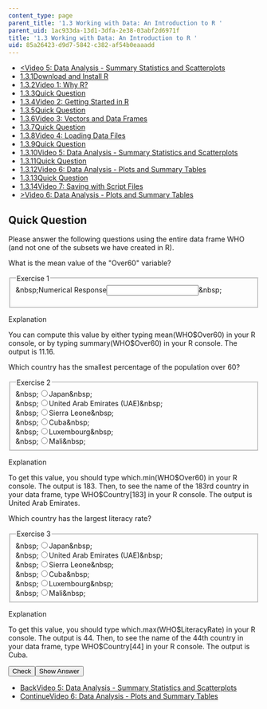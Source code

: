 ```yaml
---
content_type: page
parent_title: '1.3 Working with Data: An Introduction to R '
parent_uid: 1ac933da-13d1-3dfa-2e38-03abf2d6971f
title: '1.3 Working with Data: An Introduction to R '
uid: 85a26423-d9d7-5842-c382-af54b0eaaadd
---
```

<ul class="navigation pagination"><li id="top_bck_btn"><a href="./resolveuid/eeb22344b68207d4d7b6e8fcc1cd06b6"><<span>Video 5: Data Analysis - Summary Statistics and Scatterplots</span></a></li><li id="flp_btn_1"><a href="./resolveuid/1ac933da13d13dfa2e3803abf2d6971f">1.3.1<span>Download and Install R</span></a></li><li id="flp_btn_2"><a href="./resolveuid/147b0a1bf22a4f9b0fd1d3a28f92f6da">1.3.2<span>Video 1: Why R?</span></a></li><li id="flp_btn_3"><a href="./resolveuid/bf6bcab766283cc7a5f56768b7d94d98">1.3.3<span>Quick Question</span></a></li><li id="flp_btn_4"><a href="./resolveuid/c8166228550ceb529a938c3f49d12635">1.3.4<span>Video 2: Getting Started in R</span></a></li><li id="flp_btn_5"><a href="./resolveuid/6d15911d74a32c9061ff8518be46780c">1.3.5<span>Quick Question</span></a></li><li id="flp_btn_6"><a href="./resolveuid/db37fee9220d4ca01ae046baacb7fc38">1.3.6<span>Video 3: Vectors and Data Frames</span></a></li><li id="flp_btn_7"><a href="./resolveuid/49c8f31e6b0499eb8a48b542d04cf7bc">1.3.7<span>Quick Question</span></a></li><li id="flp_btn_8"><a href="./resolveuid/70fe7ef6c25730efb98222eac766dbc4">1.3.8<span>Video 4: Loading Data Files</span></a></li><li id="flp_btn_9"><a href="./resolveuid/e3496feebb6827a97779dea4bd50cc77">1.3.9<span>Quick Question</span></a></li><li id="flp_btn_10"><a href="./resolveuid/eeb22344b68207d4d7b6e8fcc1cd06b6">1.3.10<span>Video 5: Data Analysis - Summary Statistics and Scatterplots</span></a></li><li id="flp_btn_11" class="button_selected"><a href="./resolveuid/85a26423d9d75842c382af54b0eaaadd">1.3.11<span>Quick Question</span></a></li><li id="flp_btn_12"><a href="./resolveuid/050acd529f55fd87a5c298728b4daa03">1.3.12<span>Video 6: Data Analysis - Plots and Summary Tables</span></a></li><li id="flp_btn_13"><a href="./resolveuid/64119b703f1d42bf97ce9f87d64a094c">1.3.13<span>Quick Question</span></a></li><li id="flp_btn_14"><a href="./resolveuid/5b9fe301be29cb46df9fedbbf748fc62">1.3.14<span>Video 7: Saving with Script Files</span></a></li><li id="top_continue_btn"><a href="./resolveuid/050acd529f55fd87a5c298728b4daa03">><span>Video 6: Data Analysis - Plots and Summary Tables</span></a></li></ul><h2 class="subhead">Quick Question</h2><div class="self_assessment">
<p display_name="Quick Question" url_name="Quick_Question_30">Please answer the following questions using the entire data frame WHO (and not one of the subsets we have created in R). </p>
<div id="Q1_div" class="problem_question"><p display_name="Quick Question" url_name="Quick_Question_31">What is the mean value of the "Over60" variable? </p><fieldset><legend class="visually-hidden">Exercise 1</legend><div class="choice"><label id="Q1_label"><span id="Q1_aria_status" tabindex="-1" class="visually-hidden">&amp;nbsp;</span><span class="visually-hidden">Numerical Response</span><input type="text" id="Q1_input" value="" onkeypress="numericTypedOrDropDownSelected(1)" class="problem_text_input" /><input type="hidden" id="Q1_ans" value="11.16" /><input type="hidden" id="Q1_tolerance" value="0.2" /><span id="Q1_normal_status" class="nostatus" aria-hidden="true">&amp;nbsp;</span></label></div><p id="S1_ans" tabindex="-1" class="problem_answer"></p></fieldset></div><div id="S1_div" class="problem_solution" tabindex="-1" display_name="Quick Question" url_name="Quick_Question_33">
<div class="detailed-solution">
<p>Explanation</p>
<p>You can compute this value by either typing mean(WHO$Over60) in your R console, or by typing summary(WHO$Over60) in your R console. The output is 11.16.</p>
</div>
</div><div id="Q2_div" class="problem_question">
<p display_name="Quick Question" url_name="Quick_Question_34">Which country has the smallest percentage of the population over 60?</p><fieldset><legend class="visually-hidden">Exercise 2</legend><div class="choice"><label id="Q2_input_1_label"><span id="Q2_input_1_aria_status" tabindex="-1" class="visually-hidden">&amp;nbsp;</span><input type="radio" id="Q2_input_1" onclick="optionSelected(2)" name="Q2_input" class="problem_radio_input" correct="false" /><span class="choice">Japan</span><span id="Q2_input_1_normal_status" class="nostatus" aria-hidden="true">&amp;nbsp;</span></label></div><div class="choice"><label id="Q2_input_2_label"><span id="Q2_input_2_aria_status" tabindex="-1" class="visually-hidden">&amp;nbsp;</span><input type="radio" id="Q2_input_2" onclick="optionSelected(2)" name="Q2_input" class="problem_radio_input" correct="true" /><span class="choice">United Arab Emirates (UAE)</span><span id="Q2_input_2_normal_status" class="nostatus" aria-hidden="true">&amp;nbsp;</span></label></div><div class="choice"><label id="Q2_input_3_label"><span id="Q2_input_3_aria_status" tabindex="-1" class="visually-hidden">&amp;nbsp;</span><input type="radio" id="Q2_input_3" onclick="optionSelected(2)" name="Q2_input" class="problem_radio_input" correct="false" /><span class="choice">Sierra Leone</span><span id="Q2_input_3_normal_status" class="nostatus" aria-hidden="true">&amp;nbsp;</span></label></div><div class="choice"><label id="Q2_input_4_label"><span id="Q2_input_4_aria_status" tabindex="-1" class="visually-hidden">&amp;nbsp;</span><input type="radio" id="Q2_input_4" onclick="optionSelected(2)" name="Q2_input" class="problem_radio_input" correct="false" /><span class="choice">Cuba</span><span id="Q2_input_4_normal_status" class="nostatus" aria-hidden="true">&amp;nbsp;</span></label></div><div class="choice"><label id="Q2_input_5_label"><span id="Q2_input_5_aria_status" tabindex="-1" class="visually-hidden">&amp;nbsp;</span><input type="radio" id="Q2_input_5" onclick="optionSelected(2)" name="Q2_input" class="problem_radio_input" correct="false" /><span class="choice">Luxembourg</span><span id="Q2_input_5_normal_status" class="nostatus" aria-hidden="true">&amp;nbsp;</span></label></div><div class="choice"><label id="Q2_input_6_label"><span id="Q2_input_6_aria_status" tabindex="-1" class="visually-hidden">&amp;nbsp;</span><input type="radio" id="Q2_input_6" onclick="optionSelected(2)" name="Q2_input" class="problem_radio_input" correct="false" /><span class="choice">Mali</span><span id="Q2_input_6_normal_status" class="nostatus" aria-hidden="true">&amp;nbsp;</span></label></div></fieldset></div><div id="S2_div" class="problem_solution" tabindex="-1" display_name="Quick Question" url_name="Quick_Question_36">
<div class="detailed-solution">
<p>Explanation</p>
<p>To get this value, you should type which.min(WHO$Over60) in your R console. The output is 183. Then, to see the name of the 183rd country in your data frame, type WHO$Country[183] in your R console. The output is United Arab Emirates.</p>
</div>
</div><div id="Q3_div" class="problem_question">
<p display_name="Quick Question" url_name="Quick_Question_37">Which country has the largest literacy rate?</p><fieldset><legend class="visually-hidden">Exercise 3</legend><div class="choice"><label id="Q3_input_1_label"><span id="Q3_input_1_aria_status" tabindex="-1" class="visually-hidden">&amp;nbsp;</span><input type="radio" id="Q3_input_1" onclick="optionSelected(3)" name="Q3_input" class="problem_radio_input" correct="false" /><span class="choice">Japan</span><span id="Q3_input_1_normal_status" class="nostatus" aria-hidden="true">&amp;nbsp;</span></label></div><div class="choice"><label id="Q3_input_2_label"><span id="Q3_input_2_aria_status" tabindex="-1" class="visually-hidden">&amp;nbsp;</span><input type="radio" id="Q3_input_2" onclick="optionSelected(3)" name="Q3_input" class="problem_radio_input" correct="false" /><span class="choice">United Arab Emirates (UAE)</span><span id="Q3_input_2_normal_status" class="nostatus" aria-hidden="true">&amp;nbsp;</span></label></div><div class="choice"><label id="Q3_input_3_label"><span id="Q3_input_3_aria_status" tabindex="-1" class="visually-hidden">&amp;nbsp;</span><input type="radio" id="Q3_input_3" onclick="optionSelected(3)" name="Q3_input" class="problem_radio_input" correct="false" /><span class="choice">Sierra Leone</span><span id="Q3_input_3_normal_status" class="nostatus" aria-hidden="true">&amp;nbsp;</span></label></div><div class="choice"><label id="Q3_input_4_label"><span id="Q3_input_4_aria_status" tabindex="-1" class="visually-hidden">&amp;nbsp;</span><input type="radio" id="Q3_input_4" onclick="optionSelected(3)" name="Q3_input" class="problem_radio_input" correct="true" /><span class="choice">Cuba</span><span id="Q3_input_4_normal_status" class="nostatus" aria-hidden="true">&amp;nbsp;</span></label></div><div class="choice"><label id="Q3_input_5_label"><span id="Q3_input_5_aria_status" tabindex="-1" class="visually-hidden">&amp;nbsp;</span><input type="radio" id="Q3_input_5" onclick="optionSelected(3)" name="Q3_input" class="problem_radio_input" correct="false" /><span class="choice">Luxembourg</span><span id="Q3_input_5_normal_status" class="nostatus" aria-hidden="true">&amp;nbsp;</span></label></div><div class="choice"><label id="Q3_input_6_label"><span id="Q3_input_6_aria_status" tabindex="-1" class="visually-hidden">&amp;nbsp;</span><input type="radio" id="Q3_input_6" onclick="optionSelected(3)" name="Q3_input" class="problem_radio_input" correct="false" /><span class="choice">Mali</span><span id="Q3_input_6_normal_status" class="nostatus" aria-hidden="true">&amp;nbsp;</span></label></div></fieldset></div><div id="S3_div" class="problem_solution" tabindex="-1" display_name="Quick Question" url_name="Quick_Question_39">
<div class="detailed-solution">
<p>Explanation</p>
<p>To get this value, you should type which.max(WHO$LiteracyRate) in your R console. The output is 44. Then, to see the name of the 44th country in your data frame, type WHO$Country[44] in your R console. The output is Cuba.</p>
</div>
</div><div class="action"><button id="Q1_button" onclick="checkAnswer({1: 'numerical', 2: 'multiple_choice', 3: 'multiple_choice'})" class="problem_mo_button">Check</button><button id="Q1_button_show" onclick="showHideSolution({1: 'numerical', 2: 'multiple_choice', 3: 'multiple_choice'}, 1, [1, 2, 3])" class="problem_mo_button">Show Answer</button></div></div><ul class="navigation progress"><li id="bck_btn"><a href="./resolveuid/eeb22344b68207d4d7b6e8fcc1cd06b6">Back<span>Video 5: Data Analysis - Summary Statistics and Scatterplots</span></a></li><li id="continue_btn"><a href="./resolveuid/050acd529f55fd87a5c298728b4daa03">Continue<span>Video 6: Data Analysis - Plots and Summary Tables</span></a></li></ul>